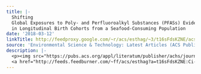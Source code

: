 ```yaml
---
title: |-
  Shifting
  Global Exposures to Poly- and Perfluoroalkyl Substances (PFASs) Evident
  in Longitudinal Birth Cohorts from a Seafood-Consuming Population
date: '2018-03-12'
linkTitle: http://feedproxy.google.com/~r/acs/esthag/~3/t16sFdsKZNE/acs.est.7b06044
source: 'Environmental Science & Technology: Latest Articles (ACS Publications)'
description: |-
  <p><img src="https://pubs.acs.org/appl/literatum/publisher/achs/journals/content/esthag/0/esthag.ahead-of-print/acs.est.7b06044/20180312/images/medium/es-2017-06044d_0006.gif" alt="TOC Graphic"/></p><div><cite>Environmental Science & Technology</cite></div><div>DOI: 10.1021/acs.est.7b06044</div><div class="feedflare">
  <a href="http://feeds.feedburner.com/~ff/acs/esthag?a=t16sFdsKZNE:Ci-UrtHZw5g:yIl2AUoC8zA"><img src="http://feeds.feedburner.com/~ff/acs/esthag?d=yIl2AUoC8zA" border="0"></img></a>
---
```

